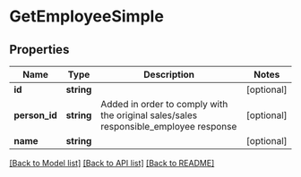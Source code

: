 # GetEmployeeSimple

## Properties

 Name          | Type       | Description                                                                          | Notes      
---------------|------------|--------------------------------------------------------------------------------------|------------
 **id**        | **string** |                                                                                      | [optional] 
 **person_id** | **string** | Added in order to comply with the original sales/sales responsible_employee response | [optional] 
 **name**      | **string** |                                                                                      | [optional] 

[[Back to Model list]](../../README.md#documentation-for-models) [[Back to API list]](../../README.md#documentation-for-api-endpoints) [[Back to README]](../../README.md)


